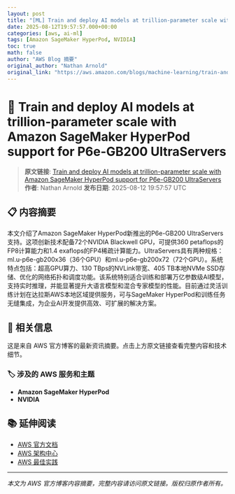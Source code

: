 ```yaml
---
layout: post
title: "[ML] Train and deploy AI models at trillion-parameter scale with Amazon SageMaker HyperPod support for P6e-GB200 UltraServers"
date: 2025-08-12T19:57:57.000+00:00
categories: [aws, ai-ml]
tags: [Amazon SageMaker HyperPod, NVIDIA]
toc: true
math: false
author: "AWS Blog 摘要"
original_author: "Nathan Arnold"
original_link: "https://aws.amazon.com/blogs/machine-learning/train-and-deploy-ai-models-at-trillion-parameter-scale-with-amazon-sagemaker-hyperpod-support-for-p6e-gb200-ultraservers/"
---
```


# 🤖 Train and deploy AI models at trillion-parameter scale with Amazon SageMaker HyperPod support for P6e-GB200 UltraServers

> **原文链接**: [Train and deploy AI models at trillion-parameter scale with Amazon SageMaker HyperPod support for P6e-GB200 UltraServers](https://aws.amazon.com/blogs/machine-learning/train-and-deploy-ai-models-at-trillion-parameter-scale-with-amazon-sagemaker-hyperpod-support-for-p6e-gb200-ultraservers/)
> **作者**: Nathan Arnold
> **发布日期**: 2025-08-12 19:57:57 UTC

## 📋 内容摘要

本文介绍了Amazon SageMaker HyperPod新推出的P6e-GB200 UltraServers支持。这项创新技术配备72个NVIDIA Blackwell GPU，可提供360 petaflops的FP8计算能力和1.4 exaflops的FP4稀疏计算能力。UltraServers具有两种规格：ml.u-p6e-gb200x36（36个GPU）和ml.u-p6e-gb200x72（72个GPU）。系统特点包括：超高GPU算力、130 TBps的NVLink带宽、405 TB本地NVMe SSD存储、优化的网络拓扑和调度功能。该系统特别适合训练和部署万亿参数级AI模型，支持实时推理，并能显著提升大语言模型和混合专家模型的性能。目前通过灵活训练计划在达拉斯AWS本地区域提供服务，可与SageMaker HyperPod和训练任务无缝集成，为企业AI开发提供高效、可扩展的解决方案。

## 🔗 相关信息

这是来自 AWS 官方博客的最新资讯摘要。点击上方原文链接查看完整内容和技术细节。

### 🏷️ 涉及的 AWS 服务和主题

- **Amazon SageMaker HyperPod**
- **NVIDIA**

## 📚 延伸阅读

- [AWS 官方文档](https://docs.aws.amazon.com/)
- [AWS 架构中心](https://aws.amazon.com/architecture/)
- [AWS 最佳实践](https://aws.amazon.com/architecture/well-architected/)

---

*本文为 AWS 官方博客内容摘要，完整内容请访问原文链接。版权归原作者所有。*